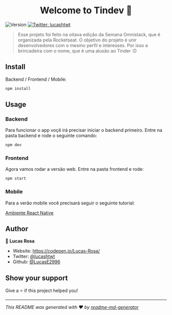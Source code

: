 <h1 align="center">Welcome to Tindev 👋</h1>
<p>
  <img alt="Version" src="https://img.shields.io/badge/version-1.0.0-blue.svg?cacheSeconds=2592000" />
  <a href="https://twitter.com/lucashtwt" target="_blank">
    <img alt="Twitter: lucashtwt" src="https://img.shields.io/twitter/follow/lucashtwt.svg?style=social" />
  </a>
</p>

> Esse projeto foi feito na oitava edição da Semana Omnistack, que é organizada pela Rocketseat. O objetivo do projeto é unir desenvolvedores com o mesmo perfil e interesses. Por isso a brincadeira com o nome, que é uma alusão ao Tinder :D

## Install

Backend / Frontend / Mobile:

```sh
npm install
```

## Usage

### Backend

Para funcionar o app voçê irá precisar iniciar o backend primeiro. Entre na pasta backend e rode o seguinte comando:

```sh
npm dev
```

### Frontend

Agora vamos rodar a versão web. Entre na pasta frontend e rode:

```sh
npm start
```

### Mobile

Para a verão mobile você precisará seguir o seguinte tutorial:

[Ambiente React Native](https://docs.rocketseat.dev/ambiente-react-native/introducao)

## Author

👤 **Lucas Rosa**

* Website: https://codepen.io/Lucas-Rosa/
* Twitter: [@lucashtwt](https://twitter.com/lucashtwt)
* Github: [@LucasE2996](https://github.com/LucasE2996)

## Show your support

Give a ⭐️ if this project helped you!

***
_This README was generated with ❤️ by [readme-md-generator](https://github.com/kefranabg/readme-md-generator)_